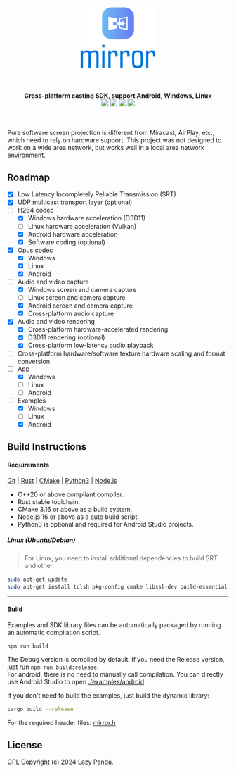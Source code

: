 <!--lint disable no-literal-urls-->
<br/>
<br/>
<div align="center">
   <img src="./logo.svg" width="170px"/>
</div>
<br/>
<br/>
<br/>
<div align="center">
  <strong>Cross-platform casting SDK, support Android, Windows, Linux</strong>
</div>
<div align="center">
  <img src="https://img.shields.io/github/actions/workflow/status/mycrl/mirror/release.yaml?branch=main"/>
  <img src="https://img.shields.io/github/license/mycrl/mirror"/>
  <img src="https://img.shields.io/github/issues/mycrl/mirror"/>
  <img src="https://img.shields.io/github/stars/mycrl/mirror"/>
</div>
<br/>
<br/>

Pure software screen projection is different from Miracast, AirPlay, etc., which need to rely on hardware support. This project was not designed to work on a wide area network, but works well in a local area network environment.

## Roadmap

-   [x] Low Latency Incompletely Reliable Transmission (SRT)
-   [x] UDP multicast transport layer (optional)
-   [ ] H264 codec
    -   [x] Windows hardware acceleration (D3D11)
    -   [ ] Linux hardware acceleration (Vulkan)
    -   [x] Android hardware acceleration
    -   [x] Software coding (optional)
-   [x] Opus codec
    -   [x] Windows
    -   [x] Linux
    -   [x] Android
-   [ ] Audio and video capture
    -   [x] Windows screen and camera capture
    -   [ ] Linux screen and camera capture
    -   [x] Android screen and camera capture
    -   [x] Cross-platform audio capture
-   [x] Audio and video rendering
    -   [x] Cross-platform hardware-accelerated rendering
    -   [x] D3D11 rendering (optional)
    -   [x] Cross-platform low-latency audio playback
-   [ ] Cross-platform hardware/software texture hardware scaling and format conversion
-   [ ] App
    -   [x] Windows
    -   [ ] Linux
    -   [ ] Android
-   [ ] Examples
    -   [x] Windows
    -   [ ] Linux
    -   [x] Android

## Build Instructions

#### Requirements

[Git](https://git-scm.com/downloads) | [Rust](https://www.rust-lang.org/tools/install) | [CMake](https://cmake.org/download/) | [Python3](https://www.python.org/downloads/) | [Node.js](https://nodejs.org/en/download)

-   C++20 or above compliant compiler.
-   Rust stable toolchain.
-   CMake 3.16 or above as a build system.
-   Node.js 16 or above as a auto build script.
-   Python3 is optional and required for Android Studio projects.

##### Linux (Ubuntu/Debian)

> For Linux, you need to install additional dependencies to build SRT and other.

```sh
sudo apt-get update
sudo apt-get install tclsh pkg-config cmake libssl-dev build-essential libasound2-dev libsdl2-dev
```

---

#### Build

Examples and SDK library files can be automatically packaged by running an automatic compilation script.

```sh
npm run build
```

The Debug version is compiled by default. If you need the Release version, just run `npm run build:release`.  
For android, there is no need to manually call compilation. You can directly use Android Studio to open [./examples/android](./examples/android).

If you don't need to build the examples, just build the dynamic library:

```sh
cargo build --release
```

For the required header files: [mirror.h](./ffi/include/mirror.h)

## License

[GPL](./LICENSE) Copyright (c) 2024 Lazy Panda.
